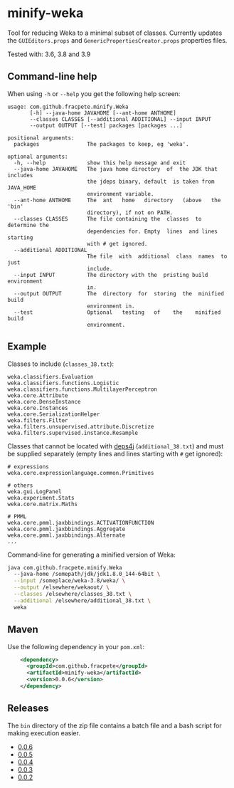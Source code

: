 # minify-weka
Tool for reducing Weka to a minimal subset of classes. 
Currently updates the `GUIEditors.props` and `GenericPropertiesCreator.props`
properties files.

Tested with: 3.6, 3.8 and 3.9

## Command-line help
When using `-h` or `--help` you get the following help screen:

```
usage: com.github.fracpete.minify.Weka
       [-h] --java-home JAVAHOME [--ant-home ANTHOME]
       --classes CLASSES [--additional ADDITIONAL] --input INPUT
       --output OUTPUT [--test] packages [packages ...]

positional arguments:
  packages               The packages to keep, eg 'weka'.

optional arguments:
  -h, --help             show this help message and exit
  --java-home JAVAHOME   The java home directory  of  the JDK that includes
                         the jdeps binary, default  is taken from JAVA_HOME
                         environment variable.
  --ant-home ANTHOME     The  ant   home   directory   (above   the   'bin'
                         directory), if not on PATH.
  --classes CLASSES      The file containing the  classes  to determine the
                         dependencies for. Empty  lines  and lines starting
                         with # get ignored.
  --additional ADDITIONAL
                         The file  with  additional  class  names  to  just
                         include.
  --input INPUT          The directory with the  pristing build environment
                         in.
  --output OUTPUT        The  directory  for  storing  the  minified  build
                         environment in.
  --test                 Optional   testing   of    the    minified   build
                         environment.
```

## Example

Classes to include (`classes_38.txt`):

```
weka.classifiers.Evaluation
weka.classifiers.functions.Logistic
weka.classifiers.functions.MultilayerPerceptron
weka.core.Attribute
weka.core.DenseInstance
weka.core.Instances
weka.core.SerializationHelper
weka.filters.Filter
weka.filters.unsupervised.attribute.Discretize
weka.filters.supervised.instance.Resample
```

Classes that cannot be located with [deps4j](https://github.com/fracpete/deps4j)
(`additional_38.txt`) and must be supplied separately (empty lines and lines 
starting with `#` get ignored):

```
# expressions
weka.core.expressionlanguage.common.Primitives

# others
weka.gui.LogPanel
weka.experiment.Stats
weka.core.matrix.Maths

# PMML
weka.core.pmml.jaxbbindings.ACTIVATIONFUNCTION
weka.core.pmml.jaxbbindings.Aggregate
weka.core.pmml.jaxbbindings.Alternate
...  
```

Command-line for generating a minified version of Weka:
```bash
java com.github.fracpete.minify.Weka
  --java-home /somepath/jdk/jdk1.8.0_144-64bit \
  --input /someplace/weka-3.8/weka/ \
  --output /elsewhere/wekaout/ \
  --classes /elsewhere/classes_38.txt \
  --additional /elsewhere/additional_38.txt \
  weka
```

## Maven
Use the following dependency in your `pom.xml`:

```xml
    <dependency>
      <groupId>com.github.fracpete</groupId>
      <artifactId>minify-weka</artifactId>
      <version>0.0.6</version>
    </dependency>
```

## Releases

The `bin` directory of the zip file contains a batch file and a bash script
for making execution easier.

* [0.0.6](https://github.com/fracpete/minify-weka/releases/download/minify-weka-0.0.6/minify-weka-0.0.6-bin.zip)
* [0.0.5](https://github.com/fracpete/minify-weka/releases/download/minify-weka-0.0.5/minify-weka-0.0.5-bin.zip)
* [0.0.4](https://github.com/fracpete/minify-weka/releases/download/minify-weka-0.0.4/minify-weka-0.0.4-bin.zip)
* [0.0.3](https://github.com/fracpete/minify-weka/releases/download/minify-weka-0.0.3/minify-weka-0.0.3-bin.zip)
* [0.0.2](https://github.com/fracpete/minify-weka/releases/download/minify-weka-0.0.2/minify-weka-0.0.2-bin.zip)
